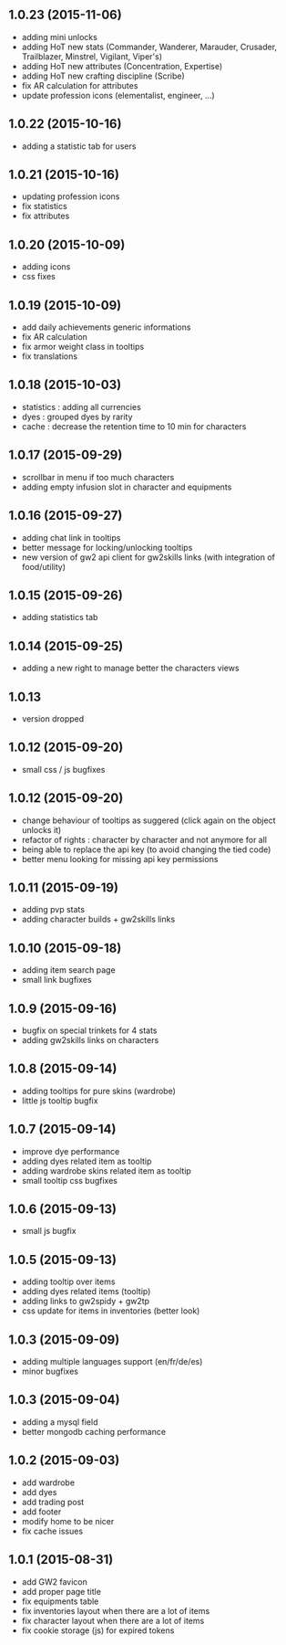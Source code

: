 ## 1.0.23 (2015-11-06)

  - adding mini unlocks
  - adding HoT new stats (Commander, Wanderer, Marauder, Crusader, Trailblazer, Minstrel, Vigilant, Viper's)
  - adding HoT new attributes (Concentration, Expertise)
  - adding HoT new crafting discipline (Scribe)
  - fix AR calculation for attributes
  - update profession icons (elementalist, engineer, ...)

## 1.0.22 (2015-10-16)

  - adding a statistic tab for users

## 1.0.21 (2015-10-16)

  - updating profession icons 
  - fix statistics
  - fix attributes

## 1.0.20 (2015-10-09)

  - adding icons 
  - css fixes

## 1.0.19 (2015-10-09)

  - add daily achievements generic informations
  - fix AR calculation
  - fix armor weight class in tooltips
  - fix translations

## 1.0.18 (2015-10-03)

  - statistics : adding all currencies
  - dyes : grouped dyes by rarity
  - cache : decrease the retention time to 10 min for characters

## 1.0.17 (2015-09-29)

  - scrollbar in menu if too much characters
  - adding empty infusion slot in character and equipments

## 1.0.16 (2015-09-27)

  - adding chat link in tooltips
  - better message for locking/unlocking tooltips
  - new version of gw2 api client for gw2skills links (with integration of food/utility)

## 1.0.15 (2015-09-26)

  - adding statistics tab

## 1.0.14 (2015-09-25)

  - adding a new right to manage better the characters views

## 1.0.13

  - version dropped

## 1.0.12 (2015-09-20)

  - small css / js bugfixes

## 1.0.12 (2015-09-20)

  - change behaviour of tooltips as suggered (click again on the object unlocks it)
  - refactor of rights : character by character and not anymore for all
  - being able to replace the api key (to avoid changing the tied code)
  - better menu looking for missing api key permissions 

## 1.0.11 (2015-09-19)

  - adding pvp stats
  - adding character builds + gw2skills links

## 1.0.10 (2015-09-18)

  - adding item search page
  - small link bugfixes

## 1.0.9 (2015-09-16)

  - bugfix on special trinkets for 4 stats
  - adding gw2skills links on characters

## 1.0.8 (2015-09-14)

  - adding tooltips for pure skins (wardrobe)
  - little js tooltip bugfix

## 1.0.7 (2015-09-14)

  - improve dye performance
  - adding dyes related item as tooltip
  - adding wardrobe skins related item as tooltip
  - small tooltip css bugfixes

## 1.0.6 (2015-09-13)

  - small js bugfix

## 1.0.5 (2015-09-13)

  - adding tooltip over items
  - adding dyes related items (tooltip)
  - adding links to gw2spidy + gw2tp
  - css update for items in inventories (better look)

## 1.0.3 (2015-09-09)

  - adding multiple languages support (en/fr/de/es)
  - minor bugfixes

## 1.0.3 (2015-09-04)

  - adding a mysql field
  - better mongodb caching performance

## 1.0.2 (2015-09-03)

  - add wardrobe
  - add dyes
  - add trading post
  - add footer
  - modify home to be nicer
  - fix cache issues

## 1.0.1 (2015-08-31)

  - add GW2 favicon
  - add proper page title
  - fix equipments table
  - fix inventories layout when there are a lot of items
  - fix character layout when there are a lot of items
  - fix cookie storage (js) for expired tokens
